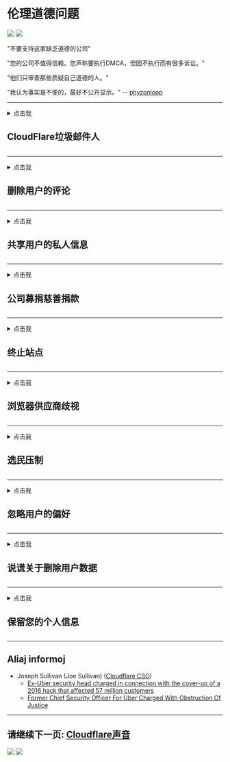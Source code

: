 # 伦理道德问题

![](https://codeberg.org/crimeflare/cloudflare-tor/media/branch/master/image/itsreallythatbad.jpg)
![](https://codeberg.org/crimeflare/cloudflare-tor/media/branch/master/image/telegram/c81238387627b4bfd3dcd60f56d41626.jpg)

"不要支持这家缺乏道德的公司"

"您的公司不值得信赖。您声称要执行DMCA，但因不执行而有很多诉讼。"

"他们只审查那些质疑自己道德的人。"

"我认为事实是不便的，最好不公开显示。"  -- [phyzonloop](https://twitter.com/phyzonloop)


---


<details>
<summary>点击我

## CloudFlare垃圾邮件人
</summary>


Cloudflare正在向非Cloudflare用户发送垃圾邮件。

- 仅向选择加入的订户发送电子邮件
- 当用户说“停止”时，然后停止发送电子邮件

就这么简单。但是Cloudflare不在乎。
Cloudflare表示，使用他们的服务可以阻止所有垃圾邮件发送者或攻击者。
我们如何在不激活Cloudflare的情况下停止Cloudflare？


| 🖼 | 🖼 |
| --- | --- |
| ![](https://codeberg.org/crimeflare/cloudflare-tor/media/branch/master/image/cfspam01.jpg) | ![](https://codeberg.org/crimeflare/cloudflare-tor/media/branch/master/image/cfspam03.jpg) |
| ![](https://codeberg.org/crimeflare/cloudflare-tor/media/branch/master/image/cfspam02.jpg) | ![](https://codeberg.org/crimeflare/cloudflare-tor/media/branch/master/image/cfspambrittany.jpg)<br>![](https://codeberg.org/crimeflare/cloudflare-tor/media/branch/master/image/cfspamtwtr.jpg) |

</details>

---

<details>
<summary>点击我

## 删除用户的评论
</summary>


Cloudflare审查员负面评论。
如果您在Twitter上发布反Cloudflare文本，则有机会收到Cloudflare员工的回复，内容为“不，不是”。
如果您在任何评论网站上发布否定评论，他们将尝试对其进行审查。


| 🖼 | 🖼 |
| --- | --- |
| ![](https://codeberg.org/crimeflare/cloudflare-tor/media/branch/master/image/cfcenrev_01.jpg)<br>![](https://codeberg.org/crimeflare/cloudflare-tor/media/branch/master/image/cfcenrev_02.jpg) | ![](https://codeberg.org/crimeflare/cloudflare-tor/media/branch/master/image/cfcenrev_03.jpg) |

</details>

---

<details>
<summary>点击我

## 共享用户的私人信息
</summary>


Cloudflare有一个严重的骚扰问题。
Cloudflare分享那些抱怨托管站点的人的个人信息。
他们有时会要求您提供真实的ID。
如果您不想受到骚扰，殴打，殴打或杀害，则最好远离Cloudflared网站。


| 🖼 | 🖼 |
| --- | --- |
| ![](https://codeberg.org/crimeflare/cloudflare-tor/media/branch/master/image/cfdox_what.jpg) | ![](https://codeberg.org/crimeflare/cloudflare-tor/media/branch/master/image/cfdox_swat.jpg) |
| ![](https://codeberg.org/crimeflare/cloudflare-tor/media/branch/master/image/cfdox_kill.jpg) | ![](https://codeberg.org/crimeflare/cloudflare-tor/media/branch/master/image/cfdox_threat.jpg) |
| ![](https://codeberg.org/crimeflare/cloudflare-tor/media/branch/master/image/cfdox_dox.jpg) | ![](https://codeberg.org/crimeflare/cloudflare-tor/media/branch/master/image/cfdox_ex1.jpg)<br>![](https://codeberg.org/crimeflare/cloudflare-tor/media/branch/master/image/cfdox_ex2.jpg) |

</details>

---

<details>
<summary>点击我

## 公司募捐慈善捐款
</summary>


CloudFlare要求慈善捐款。
令人震惊的是，一家美国公司会与有良好理由的非营利组织一起请求慈善。
如果您喜欢阻止别人或浪费别人的时间，则可能需要为Cloudflare员工订购一些比萨饼。


![](https://codeberg.org/crimeflare/cloudflare-tor/media/branch/master/image/cfdonate.jpg)

</details>

---

<details>
<summary>点击我

## 终止站点
</summary>


如果您的站点突然关闭，该怎么办？
有报道称，Cloudflare正在默默地删除用户的配置或在没有任何警告的情况下停止服务。
我们建议您找到更好的提供商。

![](https://codeberg.org/crimeflare/cloudflare-tor/media/branch/master/image/cftmnt.jpg)

</details>

---

<details>
<summary>点击我

## 浏览器供应商歧视
</summary>


CloudFlare为使用Firefox的用户提供了优先待遇，同时对非Tor浏览器的用户提供了与Tor相比的敌对待遇。
有权拒绝执行非免费javascript的Tor用户也将受到敌对待遇。
这种访问不平等是网络中立性滥用和权力滥用。

![](https://codeberg.org/crimeflare/cloudflare-tor/media/branch/master/image/browdifftbcx.gif)

- 左：Tor浏览器，右：Chrome。相同的IP地址。

![](https://codeberg.org/crimeflare/cloudflare-tor/media/branch/master/image/browserdiff.jpg)

- 左：Tor浏览器Javascript已禁用，Cookie已启用
- 右：启用Chrome Javascript，禁用Cookie

![](https://codeberg.org/crimeflare/cloudflare-tor/media/branch/master/image/cfsiryoublocked.jpg)

- QuteBrowser（小型浏览器），不带Tor（Clearnet IP）

| ***浏览器*** | ***接诊*** |
| --- | --- |
| Tor Browser (启用Javascript) | 允许访问 |
| Firefox (启用Javascript) | 访问降级 |
| Chromium (启用Javascript) | 访问降级 |
| Chromium or Firefox (禁用了Javascript) | 拒绝访问 |
| Chromium or Firefox (Cookie已禁用) | 拒绝访问 |
| QuteBrowser | 拒绝访问 |
| lynx | 拒绝访问 |
| w3m | 拒绝访问 |
| wget | 拒绝访问 |


为什么不使用音频按钮来解决简单的挑战？

是的，有一个音频按钮，但始终不能在Tor上使用。
单击该消息，您将收到此消息:

```
稍后再试
您的计算机或网络可能正在发送自动查询。
为了保护我们的用户，我们目前无法处理您的请求。
有关更多详细信息，请访问我们的帮助页面
```

</details>

---

<details>
<summary>点击我

## 选民压制
</summary>


美国各州的选民最终通过居住国的国务卿网站注册投票。
由共和党控制的州务卿办公室通过Cloudflare代理州务卿的网站来压制选民。
Cloudflare对Tor用户的敌视态度，其MITM作为全球集中监视点的位置以及其不利的总体作用使准选民不愿登记。
自由主义者尤其倾向于拥抱隐私。
选民登记表收集有关选民的政治倾向，个人实际住址，社会安全号码和出生日期的敏感信息。
大多数州只公开提供这些信息的一部分，但是当有人进行投票时，Cloudflare会看到所有这些信息。

请注意，纸质注册不会绕开Cloudflare，因为国务卿数据输入工作人员可能会使用Cloudflare网站输入数据。

| 🖼 | 🖼 |
| --- | --- |
| ![](https://codeberg.org/crimeflare/cloudflare-tor/media/branch/master/image/cfvotm_01.jpg) | ![](https://codeberg.org/crimeflare/cloudflare-tor/media/branch/master/image/cfvotm_02.jpg) |

- Change.org是一个著名的网站，用于收集选票并采取行动。
“各地的人们正在发起运动，动员支持者，并与决策者合作以寻求解决方案。”
不幸的是，由于Cloudflare的攻击性过滤器，许多人根本无法查看change.org。
他们被禁止签署请愿书，从而将他们排除在民主进程之外。
使用其他非Cloudflared平台（例如OpenPetition）有助于解决该问题。

| 🖼 | 🖼 |
| --- | --- |
| ![](https://codeberg.org/crimeflare/cloudflare-tor/media/branch/master/image/changeorgasn.jpg) | ![](https://codeberg.org/crimeflare/cloudflare-tor/media/branch/master/image/changeorgtor.jpg) |

- Cloudflare的“雅典计划”为州和地方选举网站提供免费的企业级保护。
他们说“他们的选民可以访问选举信息和选民登记表”，但这是一个谎言，因为许多人根本无法浏览该网站。

</details>

---

<details>
<summary>点击我

## 忽略用户的偏好
</summary>


如果您选择退出，则希望您不会收到有关该邮件的电子邮件。
Cloudflare会忽略用户的偏好，并在未经客户同意的情况下与第三方公司共享数据。
如果您使用他们的免费计划，他们有时会向您发送电子邮件，要求购买每月订阅。

![](https://codeberg.org/crimeflare/cloudflare-tor/media/branch/master/image/cfviopl_tp.jpg)

</details>

---

<details>
<summary>点击我

## 说谎关于删除用户数据
</summary>


根据这位前cloudflare客户的博客，Cloudflare谎言要删除帐户。
如今，许多公司在您关闭或删除帐户后都会保留您的数据。
大多数优秀公司的隐私政策中都提到了这一点。
耀斑？没有。

```
2019-08-05 CloudFlare向我发送了确认，他们已经删除了我的帐户。
2019-10-02 我收到了CloudFlare的电子邮件，“因为我是客户”
```

Cloudflare不了解“删除”一词。
如果确实删除了该邮件，为什么这位前客户收到一封电子邮件？
他还提到Cloudflare的隐私政策没有提及它。

```
他们的新隐私权政策没有提及保留一年的数据。
```

![](https://codeberg.org/crimeflare/cloudflare-tor/media/branch/master/image/cfviopl_notdel.jpg)

如果Cloudflare的隐私政策是LIE，您如何信任他们？

</details>

---

<details>
<summary>点击我

## 保留您的个人信息
</summary>


删除Cloudflare帐户非常困难。

```
使用“帐户”类别提交支持凭单，
并在邮件正文中请求删除帐户。
请求删除之前，您的帐户中不得包含任何域或信用卡。
```

您将收到此确认电子邮件。

![](https://codeberg.org/crimeflare/cloudflare-tor/media/branch/master/image/cf_deleteandkeep.jpg)

“我们已开始处理您的删除请求”，但“我们将继续存储您的个人信息”。

您可以“信任”这个吗？

</details>

---

## Aliaj informoj

- Joseph Sullivan (Joe Sullivan) ([Cloudflare CSO](https://twitter.com/eastdakota/status/1296522269313785862))
  - [Ex-Uber security head charged in connection with the cover-up of a 2016 hack that affected 57 million customers](https://www.businessinsider.com/uber-data-hack-security-head-joe-sullivan-charged-cover-up-2020-8)
  - [Former Chief Security Officer For Uber Charged With Obstruction Of Justice](https://www.justice.gov/usao-ndca/pr/former-chief-security-officer-uber-charged-obstruction-justice)


---

## 请继续下一页:   [Cloudflare声音](../PEOPLE.md)

![](https://codeberg.org/crimeflare/cloudflare-tor/media/branch/master/image/freemoldybread.jpg)
![](https://codeberg.org/crimeflare/cloudflare-tor/media/branch/master/image/cfisnotanoption.jpg)
